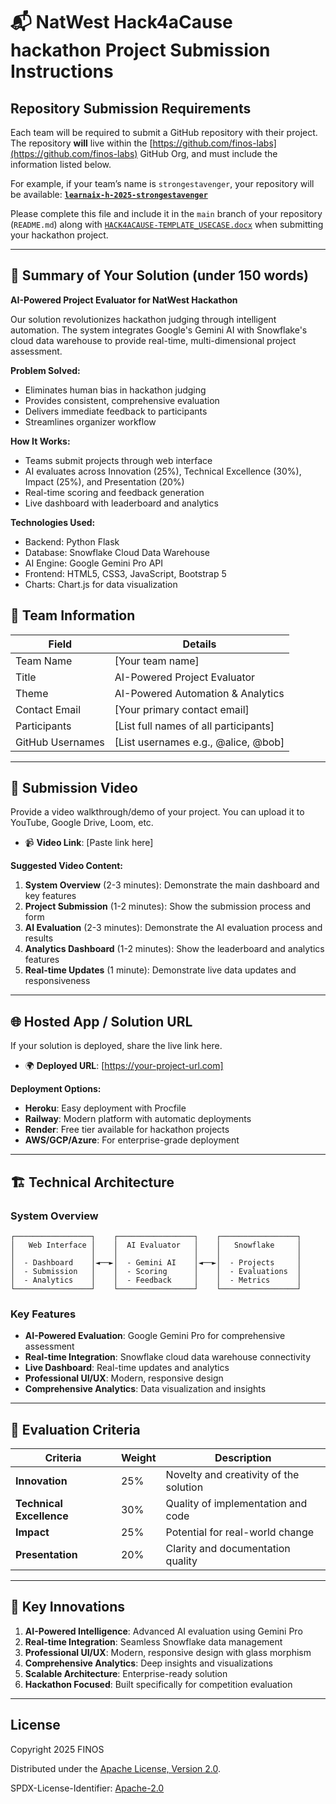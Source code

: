 # 📬 NatWest Hack4aCause hackathon Project Submission Instructions

## Repository Submission Requirements

Each team will be required to submit a GitHub repository with their project. The repository **will** live within the [https://github.com/finos-labs](https://github.com/finos-labs) GitHub Org, and must include the information listed below.

For example, if your team’s name is `strongestavenger`, your repository will be available:
**[`learnaix-h-2025-strongestavenger`](https://github.com/finos-labs/learnaix-h-2025-strongestavenger)**

Please complete this file and include it in the `main` branch of your repository (`README.md`) along with [`HACK4ACAUSE-TEMPLATE_USECASE.docx`](./HACK4ACAUSE-TEMPLATE_USECASE.docx) when submitting your hackathon project.

---

## 📄 Summary of Your Solution (under 150 words)

**AI-Powered Project Evaluator for NatWest Hackathon**

Our solution revolutionizes hackathon judging through intelligent automation. The system integrates Google's Gemini AI with Snowflake's cloud data warehouse to provide real-time, multi-dimensional project assessment.

**Problem Solved:**
- Eliminates human bias in hackathon judging
- Provides consistent, comprehensive evaluation
- Delivers immediate feedback to participants
- Streamlines organizer workflow

**How It Works:**
- Teams submit projects through web interface
- AI evaluates across Innovation (25%), Technical Excellence (30%), Impact (25%), and Presentation (20%)
- Real-time scoring and feedback generation
- Live dashboard with leaderboard and analytics

**Technologies Used:**
- Backend: Python Flask
- Database: Snowflake Cloud Data Warehouse  
- AI Engine: Google Gemini Pro API
- Frontend: HTML5, CSS3, JavaScript, Bootstrap 5
- Charts: Chart.js for data visualization

## 👥 Team Information

| Field            | Details                               |
| ---------------- | ------------------------------------- |
| Team Name        | [Your team name]                      |
| Title            | AI-Powered Project Evaluator          |
| Theme            | AI-Powered Automation & Analytics     |
| Contact Email    | [Your primary contact email]          |
| Participants     | [List full names of all participants] |
| GitHub Usernames | [List usernames e.g., @alice, @bob]   |

---

## 🎥 Submission Video

Provide a video walkthrough/demo of your project. You can upload it to YouTube, Google Drive, Loom, etc.

- 📹 **Video Link**: [Paste link here]

**Suggested Video Content:**
1. **System Overview** (2-3 minutes): Demonstrate the main dashboard and key features
2. **Project Submission** (1-2 minutes): Show the submission process and form
3. **AI Evaluation** (2-3 minutes): Demonstrate the AI evaluation process and results
4. **Analytics Dashboard** (1-2 minutes): Show the leaderboard and analytics features
5. **Real-time Updates** (1 minute): Demonstrate live data updates and responsiveness

---

## 🌐 Hosted App / Solution URL

If your solution is deployed, share the live link here.

- 🌍 **Deployed URL**: [https://your-project-url.com]

**Deployment Options:**
- **Heroku**: Easy deployment with Procfile
- **Railway**: Modern platform with automatic deployments  
- **Render**: Free tier available for hackathon projects
- **AWS/GCP/Azure**: For enterprise-grade deployment

---

## 🏗️ Technical Architecture

### System Overview
```
┌─────────────────┐    ┌─────────────────┐    ┌─────────────────┐
│   Web Interface │    │  AI Evaluator   │    │   Snowflake     │
│                 │    │                 │    │                 │
│  - Dashboard    │◄──►│  - Gemini AI    │◄──►│  - Projects     │
│  - Submission   │    │  - Scoring      │    │  - Evaluations  │
│  - Analytics    │    │  - Feedback     │    │  - Metrics      │
└─────────────────┘    └─────────────────┘    └─────────────────┘
```

### Key Features
- **AI-Powered Evaluation**: Google Gemini Pro for comprehensive assessment
- **Real-time Integration**: Snowflake cloud data warehouse connectivity
- **Live Dashboard**: Real-time updates and analytics
- **Professional UI/UX**: Modern, responsive design
- **Comprehensive Analytics**: Data visualization and insights

---

## 🎯 Evaluation Criteria

| Criteria | Weight | Description |
|----------|--------|-------------|
| **Innovation** | 25% | Novelty and creativity of the solution |
| **Technical Excellence** | 30% | Quality of implementation and code |
| **Impact** | 25% | Potential for real-world change |
| **Presentation** | 20% | Clarity and documentation quality |

---

## 🚀 Key Innovations

1. **AI-Powered Intelligence**: Advanced AI evaluation using Gemini Pro
2. **Real-time Integration**: Seamless Snowflake data management
3. **Professional UI/UX**: Modern, responsive design with glass morphism
4. **Comprehensive Analytics**: Deep insights and visualizations
5. **Scalable Architecture**: Enterprise-ready solution
6. **Hackathon Focused**: Built specifically for competition evaluation

---

## License

Copyright 2025 FINOS

Distributed under the [Apache License, Version 2.0](http://www.apache.org/licenses/LICENSE-2.0).

SPDX-License-Identifier: [Apache-2.0](https://spdx.org/licenses/Apache-2.0)
